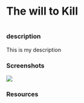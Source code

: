 <h1>The will to Kill<h1>

<h3>description</h3>

<p>
  This is my description
<p>

<h3>Screenshots</h3>
<img src=https://github.com/MPark0930/The-will-to-Kill/>

<h3>Resources</h3>
